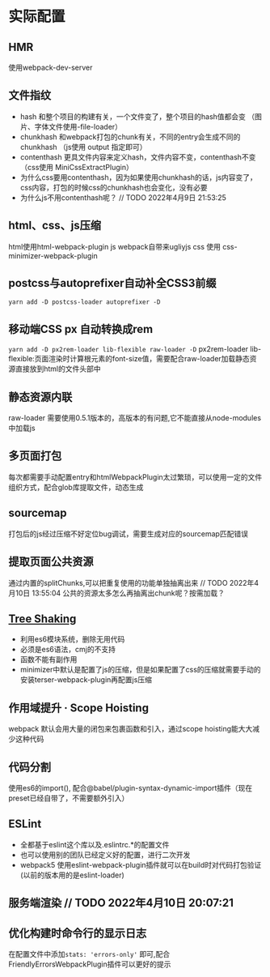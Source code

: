 # 实际配置

## HMR

使用webpack-dev-server

## 文件指纹

- hash 和整个项目的构建有关，一个文件变了，整个项目的hash值都会变 （图片、字体文件使用-file-loader）
- chunkhash 和webpack打包的chunk有关，不同的entry会生成不同的chunkhash （js使用 output 指定即可）
- contenthash 更具文件内容来定义hash，文件内容不变，contenthash不变 （css使用 MiniCssExtractPlugin）
- 为什么css要用contenthash，因为如果使用chunkhash的话，js内容变了，css内容，打包的时候css的chunkhash也会变化，没有必要
- 为什么js不用contenthash呢？ // TODO 2022年4月9日 21:53:25

## html、css、js压缩

html使用html-webpack-plugin
js webpack自带来ugliyjs
css 使用 css-minimizer-webpack-plugin

## postcss与autoprefixer自动补全CSS3前缀

`yarn add -D postcss-loader autoprefixer -D`

## 移动端CSS px 自动转换成rem

`yarn add -D px2rem-loader lib-flexible raw-loader -D`
px2rem-loader
lib-flexible:页面渲染时计算根元素的font-size值，需要配合raw-loader加载静态资源直接放到html的文件头部中

## 静态资源内联

raw-loader 需要使用0.5.1版本的，高版本的有问题,它不能直接从node-modules中加载js

## 多页面打包

每次都需要手动配置entry和htmlWebpackPlugin太过繁琐，可以使用一定的文件组织方式，配合glob库提取文件，动态生成

## sourcemap

打包后的js经过压缩不好定位bug调试，需要生成对应的sourcemap匹配错误

## 提取页面公共资源

通过内置的splitChunks,可以把重复使用的功能单独抽离出来 // TODO 2022年4月10日 13:55:04 公共的资源太多怎么再抽离出chunk呢？按需加载？

## [Tree Shaking](https://juejin.cn/post/7004297344300777502)

- 利用es6模块系统，删除⽆⽤代码
- 必须是es6语法，cmj的不支持
- 函数不能有副作用
- minimizer中默认是配置了js的压缩，但是如果配置了css的压缩就需要手动的安装terser-webpack-plugin再配置js压缩

## 作用域提升 · Scope Hoisting

webpack 默认会用大量的闭包来包裹函数和引入，通过scope hoisting能大大减少这种代码

## 代码分割

使用es6的import(), 配合@babel/plugin-syntax-dynamic-import插件（现在preset已经自带了，不需要额外引入）

## ESLint

- 全都基于eslint这个库以及.eslintrc.*的配置文件
- 也可以使用别的团队已经定义好的配置，进行二次开发
- webpack5 使用eslint-webpack-plugin插件就可以在build时对代码打包验证(以前的版本用的是eslint-loader)

## 服务端渲染 // TODO 2022年4月10日 20:07:21

## 优化构建时命令行的显示日志

在配置文件中添加`stats: 'errors-only'` 即可,配合FriendlyErrorsWebpackPlugin插件可以更好的提示

